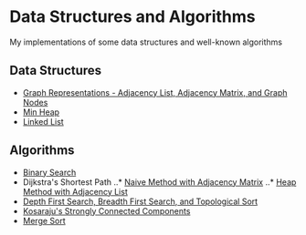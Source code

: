 # Data Structures and Algorithms
My implementations of some data structures and well-known algorithms
## Data Structures
* [Graph Representations - Adjacency List, Adjacency Matrix, and Graph Nodes](https://github.com/TomBombadilV/data-structures-and-algorithms/blob/master/graph.py)
* [Min Heap](https://github.com/TomBombadilV/data-structures-and-algorithms/blob/master/heap.py)
* [Linked List](https://github.com/TomBombadilV/data-structures-and-algorithms/blob/master/linkedList.py)

## Algorithms
* [Binary Search](https://github.com/TomBombadilV/data-structures-and-algorithms/blob/master/binary-search.py)
* Dijkstra's Shortest Path
    ..* [Naive Method with Adjacency Matrix](https://github.com/TomBombadilV/data-structures-and-algorithms/blob/master/dijkstras-shortest-path-adjacency-matrix.py)
    ..* [Heap Method with Adjacency List](https://github.com/TomBombadilV/data-structures-and-algorithms/blob/master/dijkstras-shortest-path.py)
* [Depth First Search, Breadth First Search, and Topological Sort](https://github.com/TomBombadilV/data-structures-and-algorithms/blob/master/graph-searches-and-sorts.py)
* [Kosaraju's Strongly Connected Components](https://github.com/TomBombadilV/data-structures-and-algorithms/blob/master/kosarajus-strongly-connected-components.py)
* [Merge Sort](https://github.com/TomBombadilV/data-structures-and-algorithms/blob/master/merge-sort.py)
